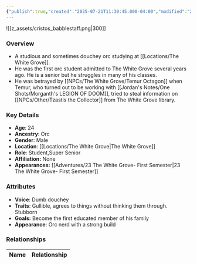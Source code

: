 ```yaml
---
{"publish":true,"created":"2025-07-21T11:30:45.000-04:00","modified":"2025-10-03T10:18:01.225-04:00","published":"2025-10-03T10:18:01.225-04:00","cssclasses":"","Age":"24","Ancestry":"Orc","Gender":"Male","Location":["[[The White Grove]]"],"Role":["Student","Super Senior"],"Affiliation":["None"],"Appearances":["[[23 The White Grove- First Semester]]"]}
---
```



![[z_assets/cristos_babblestaff.png|300]]

### Overview
- A studious and sometimes douchey orc studying at [[Locations/The White Grove]].
- He was the first orc student admitted to The White Grove several years ago. He is a senior but he struggles in many of his classes.
- He was betrayed by [[NPCs/The White Grove/Temur Octagon]] when Temur, who turned out to be working with [[Jordan's Notes/One Shots/Morganth's LEGION OF DOOM]], tried to steal information on [[NPCs/Other/Tzastis the Collector]] from The White Grove library.

### Key Details
- **Age**: 24
- **Ancestry**: Orc
- **Gender**: Male
- **Location**: [[Locations/The White Grove\|The White Grove]]
- **Role**: Student,Super Senior
- **Affiliation:** None
- **Appearances:** [[Adventures/23 The White Grove- First Semester\|23 The White Grove- First Semester]]

### Attributes
- **Voice**: Dumb douchey
- **Traits**: Gullible, agrees to things without thinking them through. Stubborn
- **Goals:** Become the first educated member of his family
- **Appearance**: Orc nerd with a strong build

### Relationships

| Name              | Relationship |
| ----------------- | ------------ |

